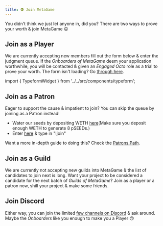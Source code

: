 ```yaml
---
title: 👽 Join MetaGame
---
```

You didn't think we just let anyone in, did you?
There are two ways to prove your worth & join MetaGame 🙃

## Join as a Player

We are currently accepting new members fill out the form below & enter the judgment queue.
If the *Onboarders of MetaGame* deem your application worthwhile, you will be contacted & given an *Engaged Octo* role as a trial to prove your worth.
The form isn't loading? Go [through here](https://form.typeform.com/to/RZLnpeBa).

import { TypeformWidget } from '../../src/components/typeform';

<TypeformWidget campaign='RZLnpeBa' />

## Join as a Patron

Eager to support the cause & impatient to join?
You can skip the queue by joining as a Patron instead!

* Water our seeds by depositing WETH [here](https://pools.balancer.exchange/#/pool/0xea05a15dbce2eb543ffda16950e95b2bd2e40d0e/)(Make sure you deposit enough WETH to generate 8 pSEEDs.)
* Enter [here](https://discord.gg/d3rurFAK6M) & type in "!join"

Want a more in-depth guide to doing this? Check the [Patrons Path](https://www.notion.so/Patron-Path-1db90c8bb4c84398a6fe1f672ea5e855).

## Join as a Guild

We are currently not accepting new guilds into MetaGame & the list of candidates to join next is long. Want your project to be considered a candidate for the next batch of *Guilds of MetaGame*? Join as a player or a patron now, shill your project & make some friends.

## Join Discord

Either way, you can join the limited [few channels on Discord](https://discord.gg/cDcY8FpGAB) & ask around. Maybe the *Onboarders* like you enough to make you a Player 🙃